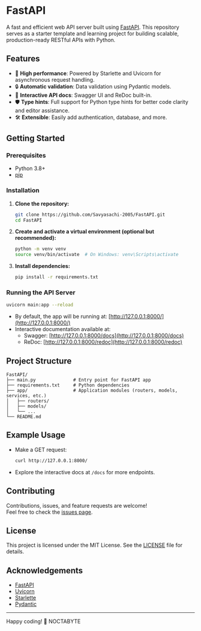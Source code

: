 # FastAPI

A fast and efficient web API server built using [FastAPI](https://fastapi.tiangolo.com/). This repository serves as a starter template and learning project for building scalable, production-ready RESTful APIs with Python.

## Features

- 🚀 **High performance**: Powered by Starlette and Uvicorn for asynchronous request handling.
- 🔒 **Automatic validation**: Data validation using Pydantic models.
- 📄 **Interactive API docs**: Swagger UI and ReDoc built-in.
- 🛡️ **Type hints**: Full support for Python type hints for better code clarity and editor assistance.
- 🛠️ **Extensible**: Easily add authentication, database, and more.

## Getting Started

### Prerequisites

- Python 3.8+
- [pip](https://pip.pypa.io/en/stable/)

### Installation

1. **Clone the repository:**
   ```bash
   git clone https://github.com/Savyasachi-2005/FastAPI.git
   cd FastAPI
   ```

2. **Create and activate a virtual environment (optional but recommended):**
   ```bash
   python -m venv venv
   source venv/bin/activate  # On Windows: venv\Scripts\activate
   ```

3. **Install dependencies:**
   ```bash
   pip install -r requirements.txt
   ```

### Running the API Server

```bash
uvicorn main:app --reload
```

- By default, the app will be running at: [http://127.0.0.1:8000/](http://127.0.0.1:8000/)
- Interactive documentation available at:
  - Swagger: [http://127.0.0.1:8000/docs](http://127.0.0.1:8000/docs)
  - ReDoc: [http://127.0.0.1:8000/redoc](http://127.0.0.1:8000/redoc)

## Project Structure

```
FastAPI/
├── main.py              # Entry point for FastAPI app
├── requirements.txt     # Python dependencies
├── app/                 # Application modules (routers, models, services, etc.)
│   ├── routers/
│   ├── models/
│   └── ...
└── README.md
```

## Example Usage

- Make a GET request:
  ```bash
  curl http://127.0.0.1:8000/
  ```

- Explore the interactive docs at `/docs` for more endpoints.

## Contributing

Contributions, issues, and feature requests are welcome!  
Feel free to check the [issues page](https://github.com/Savyasachi-2005/FastAPI/issues).

## License

This project is licensed under the MIT License. See the [LICENSE](LICENSE) file for details.

## Acknowledgements

- [FastAPI](https://fastapi.tiangolo.com/)
- [Uvicorn](https://www.uvicorn.org/)
- [Starlette](https://www.starlette.io/)
- [Pydantic](https://docs.pydantic.dev/)

---

Happy coding! 🚀
NOCTABYTE
